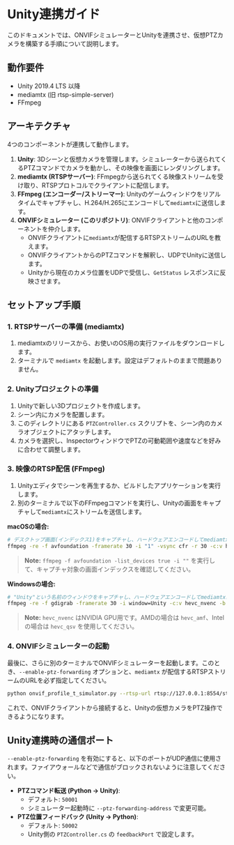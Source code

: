 # Unity連携ガイド

このドキュメントでは、ONVIFシミュレーターとUnityを連携させ、仮想PTZカメラを構築する手順について説明します。

## 動作要件

- Unity 2019.4 LTS 以降
- mediamtx (旧 rtsp-simple-server)
- FFmpeg

## アーキテクチャ

4つのコンポーネントが連携して動作します。

1.  **Unity**: 3Dシーンと仮想カメラを管理します。シミュレーターから送られてくるPTZコマンドでカメラを動かし、その映像を画面にレンダリングします。
2.  **mediamtx (RTSPサーバー)**: FFmpegから送られてくる映像ストリームを受け取り、RTSPプロトコルでクライアントに配信します。
3.  **FFmpeg (エンコーダー/ストリーマー)**: Unityのゲームウィンドウをリアルタイムでキャプチャし、H.264/H.265にエンコードして`mediamtx`に送信します。
4.  **ONVIFシミュレーター (このリポジトリ)**: ONVIFクライアントと他のコンポーネントを仲介します。
    -   ONVIFクライアントに`mediamtx`が配信するRTSPストリームのURLを教えます。
    -   ONVIFクライアントからのPTZコマンドを解釈し、UDPでUnityに送信します。
    -   Unityから現在のカメラ位置をUDPで受信し、`GetStatus` レスポンスに反映させます。

## セットアップ手順

### 1. RTSPサーバーの準備 (mediamtx)

1.  mediamtxのリリースから、お使いのOS用の実行ファイルをダウンロードします。
2.  ターミナルで `mediamtx` を起動します。設定はデフォルトのままで問題ありません。

### 2. Unityプロジェクトの準備

1.  Unityで新しい3Dプロジェクトを作成します。
2.  シーン内にカメラを配置します。
3.  このディレクトリにある `PTZController.cs` スクリプトを、シーン内のカメラオブジェクトにアタッチします。
4.  カメラを選択し、InspectorウィンドウでPTZの可動範囲や速度などを好みに合わせて調整します。

### 3. 映像のRTSP配信 (FFmpeg)

1.  Unityエディタでシーンを再生するか、ビルドしたアプリケーションを実行します。
2.  別のターミナルで以下のFFmpegコマンドを実行し、Unityの画面をキャプチャして`mediamtx`にストリームを送信します。

**macOSの場合:**
```bash
# デスクトップ画面(インデックス1)をキャプチャし、ハードウェアエンコードしてmediamtxに送信
ffmpeg -re -f avfoundation -framerate 30 -i "1" -vsync cfr -r 30 -c:v hevc_videotoolbox -b:v 4000k -pix_fmt yuv420p -f rtsp rtsp://127.0.0.1:8554/stream_test
```
> **Note:** `ffmpeg -f avfoundation -list_devices true -i ""` を実行して、キャプチャ対象の画面インデックスを確認してください。

**Windowsの場合:**
```bash
# "Unity"という名前のウィンドウをキャプチャし、ハードウェアエンコードしてmediamtxに送信
ffmpeg -re -f gdigrab -framerate 30 -i window=Unity -c:v hevc_nvenc -b:v 4000k -pix_fmt yuv420p -f rtsp rtsp://127.0.0.1:8554/stream_test
```
> **Note:** `hevc_nvenc` はNVIDIA GPU用です。AMDの場合は `hevc_amf`、Intelの場合は `hevc_qsv` を使用してください。

### 4. ONVIFシミュレーターの起動

最後に、さらに別のターミナルでONVIFシミュレーターを起動します。このとき、`--enable-ptz-forwarding` オプションと、`mediamtx` が配信するRTSPストリームのURLを必ず指定してください。

```bash
python onvif_profile_t_simulator.py --rtsp-url rtsp://127.0.0.1:8554/stream_test --enable-ptz-forwarding
```

これで、ONVIFクライアントから接続すると、Unityの仮想カメラをPTZ操作できるようになります。

## Unity連携時の通信ポート

`--enable-ptz-forwarding` を有効にすると、以下のポートがUDP通信に使用されます。ファイアウォールなどで通信がブロックされないように注意してください。

- **PTZコマンド転送 (Python -> Unity)**:
  - デフォルト: `50001`
  - シミュレーター起動時に `--ptz-forwarding-address` で変更可能。
- **PTZ位置フィードバック (Unity -> Python)**:
  - デフォルト: `50002`
  - Unity側の `PTZController.cs` の `feedbackPort` で設定します。